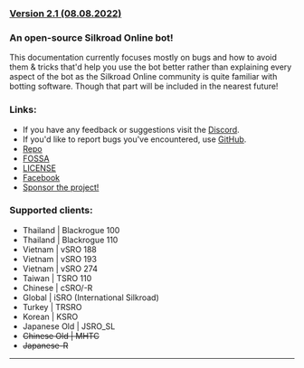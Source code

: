 ### [Version 2.1 (08.08.2022)](https://github.com/SDClowen/RSBot/releases/tag/v2.0-official)

### An open-source Silkroad Online bot!

This documentation currently focuses mostly on bugs and how to avoid them & tricks that'd help you use the bot better rather than explaining every aspect of the bot as the Silkroad Online community is quite familiar with botting software. Though that part will be included in the nearest future!

### Links:
* If you have any feedback or suggestions visit the [Discord](https://discord.com/invite/GwecXfcKTk).
* If you'd like to report bugs you've encountered, use [GitHub](https://github.com/SDClowen/RSBot/issues).
* [Repo](https://github.com/SDClowen/RSBot)
* [FOSSA](https://app.fossa.com/projects/git%2Bgithub.com%2FSDClowen%2FRSBot?ref=badge_shield)
* [LICENSE](https://github.com/SDClowen/RSBot/blob/master/LICENSE)
* [Facebook](https://www.facebook.com/rsbotofficial)
* [Sponsor the project!](https://www.buymeacoffee.com/sdclowen)

### Supported clients:
*   Thailand | Blackrogue 100
*   Thailand | Blackrogue 110
*   Vietnam | vSRO 188
*   Vietnam | vSRO 193
*   Vietnam | vSRO 274
*   Taiwan | TSRO 110
*   Chinese | cSRO/-R
*   Global | iSRO (International Silkroad)
*   Turkey | TRSRO
*   Korean | KSRO
*   Japanese Old | JSRO\_SL
*   ~~Chinese Old | MHTC~~
*   ~~Japanese-R~~

---